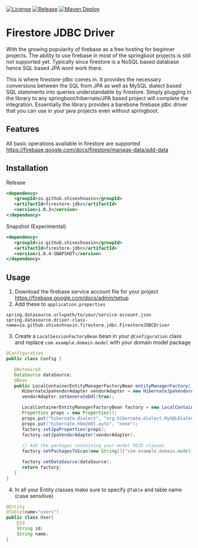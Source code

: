 [![License](https://img.shields.io/badge/License-Apache_2.0-blue.svg)](https://opensource.org/licenses/Apache-2.0)
[![Release](https://github.com/shiveshnavin/firestore-jdbc-driver/actions/workflows/maven-publish-release.yml/badge.svg)](https://github.com/shiveshnavin/firestore-jdbc-driver/actions/workflows/maven-publish-release.yml)
[![Maven Deploy](https://github.com/shiveshnavin/firestore-jdbc-driver/actions/workflows/maven-publish-snapshot.yml/badge.svg?branch=master)](https://github.com/shiveshnavin/firestore-jdbc-driver/actions/workflows/maven-publish-snapshot.yml)

# Firestore JDBC Driver
With the growing popularity of firebase as a free hosting for beginner projects. The ability to use firebase in most of the springboot projects is still not supported yet. Typically since firestore is a NoSQL based database hence SQL based JPA wont work there.

This is where firestore-jdbc comes in. It provides the necessary conversions between the SQL from JPA as well as MySQL dialect based SQL statements into queries understandable by firestore. Simply plugging in the library to any springboot/hibernate/JPA based project will complete the integration. Essentially the library provides a barebone firebase jdbc driver that you can use in your java projects even without springboot.

## Features

All basic operations available in firestore are supported
https://firebase.google.com/docs/firestore/manage-data/add-data

## Installation
Release
```xml
<dependency>
   <groupId>io.github.shiveshnavin</groupId>
   <artifactId>firestore-jdbc</artifactId>
   <version>1.0.3</version>
</dependency>
```
Snapshot (Experimental)
```xml
<dependency>
   <groupId>io.github.shiveshnavin</groupId>
   <artifactId>firestore-jdbc</artifactId>
   <version>1.0.4-SNAPSHOT</version>
</dependency>
```
## Usage
1. Download the firebase service account file for your project
   https://firebase.google.com/docs/admin/setup
2. Add these to `application.properties`

```properties
spring.datasource.url=path/to/your/service-account.json
spring.datasource.driver-class-name=io.github.shiveshnavin.firestore.jdbc.FirestoreJDBCDriver
```
3. Create a `LocalSessionFactoryBean` bean in your `@Configuration` class and replace `com.example.domain.model` with your domain model package
```java
@Configuration
public class Config {

   @Autowired
   DataSource dataSource;
   @Bean
   public LocalContainerEntityManagerFactoryBean entityManagerFactory() {
      HibernateJpaVendorAdapter vendorAdapter = new HibernateJpaVendorAdapter();
      vendorAdapter.setGenerateDdl(true);

      LocalContainerEntityManagerFactoryBean factory = new LocalContainerEntityManagerFactoryBean();
      Properties props = new Properties();
      props.put("hibernate.dialect", "org.hibernate.dialect.MySQLDialect");
      props.put("hibernate.hbm2ddl.auto", "none");
      factory.setJpaProperties(props);
      factory.setJpaVendorAdapter(vendorAdapter);
      
      // Add the packages containing your model POJO classes
      factory.setPackagesToScan(new String[]{"com.example.domain.model"});

      factory.setDataSource(dataSource);
      return factory;
   } 
}
```
4. In all your Entity classes make sure to specify `@Table` and table name (case sensitive)
```java
@Entity
@Table(name="users")
public class User{
    @Id
    String id;
    String name;
}
```
